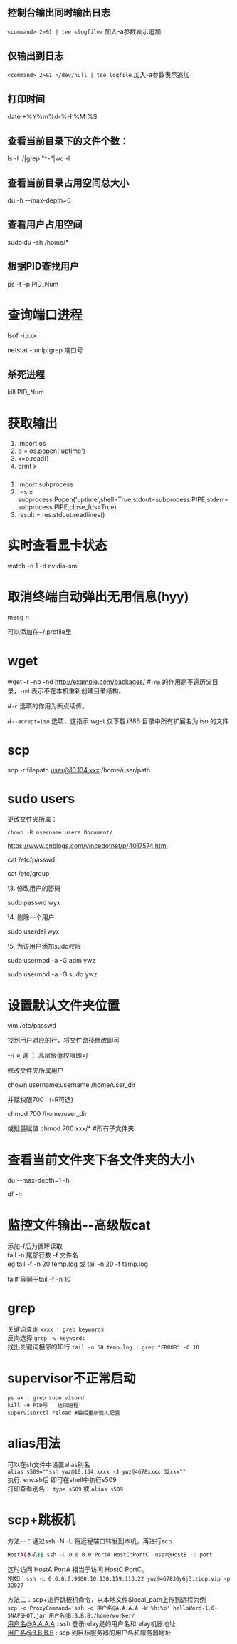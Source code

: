 ## 控制台输出同时输出日志
`<command> 2>&1 | tee <logfile>`
加入-a参数表示追加  
## 仅输出到日志
`<command> 2>&1 >/dev/null | tee logfile`
加入-a参数表示追加  

## 打印时间
date +%Y%m%d-%H:%M:%S  

## 查看当前目录下的文件个数：

ls -l ./|grep "^-"|wc -l

## 查看当前目录占用空间总大小

du -h --max-depth=0

## 查看用户占用空间

sudo du -sh /home/*

## 根据PID查找用户

ps -f -p  PID_Num

# 查询端口进程

lsof -i:xxx

netstat -tunlp|grep 端口号

## 杀死进程

kill PID_Num

# 获取输出

1. import os
2. p = os.popen('uptime')
3. x=p.read()
4. print x

##### 

1. import subprocess
2. res = subprocess.Popen('uptime',shell=True,stdout=subprocess.PIPE,stderr=subprocess.PIPE,close_fds=True)
3. result = res.stdout.readlines()

# 实时查看显卡状态

watch -n 1 -d nvidia-smi

# 取消终端自动弹出无用信息(hyy)

mesg n

可以添加在~/.profile里

# wget

wget -r -np -nd http://example.com/packages/  #`-np` 的作用是不遍历父目录，`-nd` 表示不在本机重新创建目录结构。

#`-c` 选项的作用为断点续传。

#`--accept=iso` 选项，这指示 wget 仅下载 i386 目录中所有扩展名为 iso 的文件

# scp

scp -r filepath user@10.134.xxx:/home/user/path

# sudo users

更改文件夹所属：

```
chown -R username:users Document/
```

https://www.cnblogs.com/vincedotnet/p/4017574.html

cat /etc/passwd

cat /etc/group

\3. 修改用户的密码

sudo passwd wyx

\4. 删除一个用户

sudo userdel wyx

\5. 为该用户添加sudo权限

sudo usermod -a -G adm ywz

sudo usermod -a -G sudo ywz

# 设置默认文件夹位置

vim  /etc/passwd

找到用户对应的行，将文件路径修改即可

-R 可选 ： 高层级低权限即可

修改文件夹所属用户

chown username:username  /home/user_dir

并赋权限700  （-R可选)

chmod 700 /home/user_dir

或批量赋值  chmod 700 xxx/* #所有子文件夹

# 查看当前文件夹下各文件夹的大小

du --max-depth=1 -h

df -h

# 监控文件输出--高级版cat
添加-f后为循环读取  
tail -n 尾部行数 -f 文件名  
eg  tail -f -n 20 temp.log 或  tail -n 20 -f temp.log

tailf 等同于tail -f -n 10

# grep

关键词查询  `xxxx | grep keywords`  
反向选择  `grep -v keywords`  
找出关键词相邻的10行   `tail -n 50 temp.log | grep "ERROR" -C 10`  


# supervisor不正常启动

```
ps ax | grep supervisord
kill -9 PID号   结束进程
supervisorctl reload #最后重新载入配置
```
# alias用法
可以在sh文件中设置alias别名  
`alias s509=""ssh ywz@10.134.xxxx -J ywz@4678xxxx:32xxx""`  
执行. env.sh后 即可在shell中执行s509  
打印查看别名： `type s509` 或 `alias s509`  

# scp+跳板机
方法一：通过ssh -N -L 将远程端口转发到本机，再进行scp  
```bash
HostA(本机)$ ssh -L 0.0.0.0:PortA:HostC:PortC  user@HostB -p port
```  
这时访问 HostA:PortA 相当于访问 HostC:PortC。  
例如：`ssh -L 0.0.0.0:9000:10.130.159.113:22 ywz@467830y6j3.zicp.vip -p 32027`  

方法二：scp+进行跳板机命令，以本地文件$local_path上传到远程为例  
`scp -o ProxyCommand='ssh -q 用户名@A.A.A.A -W %h:%p' helloWord-1.0-SNAPSHOT.jar 用户名@B.B.B.B:/home/worker/`  
用户名@A.A.A.A : ssh 登录relay是的用户名和relay机器地址  
用户名@B.B.B.B : scp 到目标服务器的用户名和服务器地址  

